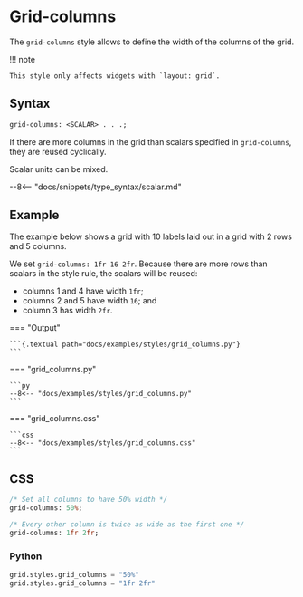 # Grid-columns

The `grid-columns` style allows to define the width of the columns of the grid.

!!! note

    This style only affects widgets with `layout: grid`.

## Syntax

```sass
grid-columns: <SCALAR> . . .;
```

If there are more columns in the grid than scalars specified in `grid-columns`, they are reused cyclically.

Scalar units can be mixed.

--8<-- "docs/snippets/type_syntax/scalar.md"

## Example

The example below shows a grid with 10 labels laid out in a grid with 2 rows and 5 columns.

We set `grid-columns: 1fr 16 2fr`.
Because there are more rows than scalars in the style rule, the scalars will be reused:

 - columns 1 and 4 have width `1fr`;
 - columns 2 and 5 have width `16`; and
 - column 3 has width `2fr`.


=== "Output"

    ```{.textual path="docs/examples/styles/grid_columns.py"}
    ```

=== "grid_columns.py"

    ```py
    --8<-- "docs/examples/styles/grid_columns.py"
    ```

=== "grid_columns.css"

    ```css
    --8<-- "docs/examples/styles/grid_columns.css"
    ```

## CSS

```sass
/* Set all columns to have 50% width */
grid-columns: 50%;

/* Every other column is twice as wide as the first one */
grid-columns: 1fr 2fr;
```

### Python

```py
grid.styles.grid_columns = "50%"
grid.styles.grid_columns = "1fr 2fr"
```
